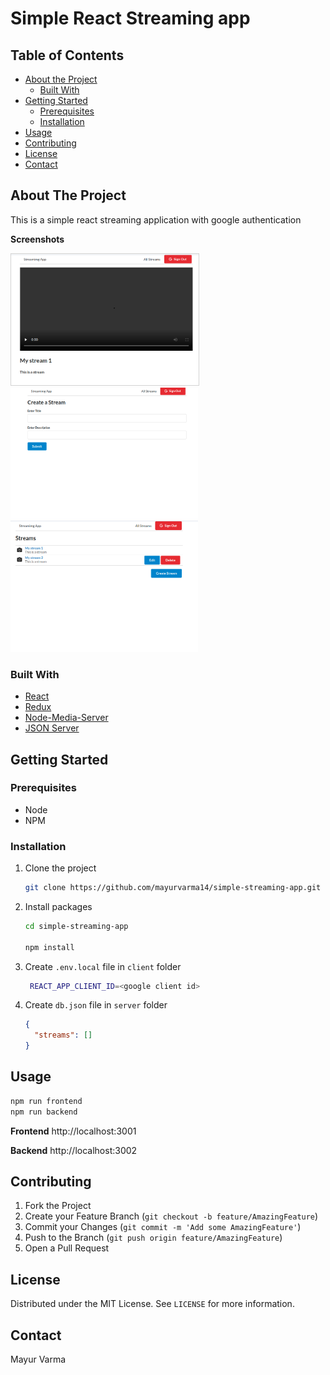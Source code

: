 # Simple React Streaming app

## Table of Contents

- [About the Project](#about-the-project)
  - [Built With](#built-with)
- [Getting Started](#getting-started)
  - [Prerequisites](#prerequisites)
  - [Installation](#installation)
- [Usage](#usage)
- [Contributing](#contributing)
- [License](#license)
- [Contact](#contact)

## About The Project

This is a simple react streaming application with google authentication

**Screenshots**

<img style="border:1px solid lightgray;" src="./documentation/images/view-stream.png" width="300" height="210">
<img src="./documentation/images/create-stream.png" width="300" height="210">
<img src="./documentation/images/list-stream.png" width="300" height="210">

### Built With

- [React](https://reactjs.org)
- [Redux](https://redux.js.org)
- [Node-Media-Server](https://github.com/illuspas/Node-Media-Server)
- [JSON Server](https://github.com/typicode/json-server)

## Getting Started

### Prerequisites

- Node
- NPM

### Installation

1. Clone the project

   ```bash
   git clone https://github.com/mayurvarma14/simple-streaming-app.git
   ```

2. Install packages

   ```bash
   cd simple-streaming-app

   npm install
   ```

3. Create `.env.local` file in `client` folder

   ```bash
    REACT_APP_CLIENT_ID=<google client id>
   ```

4. Create `db.json` file in `server` folder

   ```json
   {
     "streams": []
   }
   ```

## Usage

```bash
npm run frontend
npm run backend
```

**Frontend** http://localhost:3001

**Backend** http://localhost:3002

## Contributing

1. Fork the Project
2. Create your Feature Branch (`git checkout -b feature/AmazingFeature`)
3. Commit your Changes (`git commit -m 'Add some AmazingFeature'`)
4. Push to the Branch (`git push origin feature/AmazingFeature`)
5. Open a Pull Request

## License

Distributed under the MIT License. See `LICENSE` for more information.

## Contact

Mayur Varma
